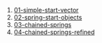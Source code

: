 1. [01-simple-start-vector](01-simple-start-vector)
2. [02-spring-start-objects](02-spring-start-objects)
3. [03-chained-springs](03-chained-springs)
4. [04-chained-springs-refined](04-chained-springs-refined)
